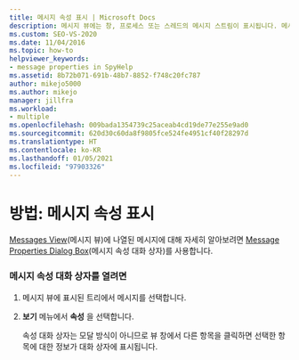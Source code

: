 ```yaml
---
title: 메시지 속성 표시 | Microsoft Docs
description: 메시지 뷰에는 창, 프로세스 또는 스레드의 메시지 스트림이 표시됩니다. 메시지 뷰에 표시되는 메시지의 속성을 표시하는 방법을 알아봅니다.
ms.custom: SEO-VS-2020
ms.date: 11/04/2016
ms.topic: how-to
helpviewer_keywords:
- message properties in SpyHelp
ms.assetid: 8b72b071-691b-48b7-8852-f748c20fc787
author: mikejo5000
ms.author: mikejo
manager: jillfra
ms.workload:
- multiple
ms.openlocfilehash: 009bada1354739c25aceab4cd19de77e255e9ad0
ms.sourcegitcommit: 620d30c60da8f9805fce524fe4951cf40f28297d
ms.translationtype: HT
ms.contentlocale: ko-KR
ms.lasthandoff: 01/05/2021
ms.locfileid: "97903326"
---
```

# <a name="how-to-display-message-properties"></a>방법: 메시지 속성 표시
[Messages View](../debugger/messages-view.md)(메시지 뷰)에 나열된 메시지에 대해 자세히 알아보려면 [Message Properties Dialog Box](../debugger/message-properties-dialog-box.md)(메시지 속성 대화 상자)를 사용합니다.

### <a name="to-open-a-message-properties-dialog-box"></a>메시지 속성 대화 상자를 열려면

1. 메시지 뷰에 표시된 트리에서 메시지를 선택합니다.

2. **보기** 메뉴에서 **속성** 을 선택합니다.

   속성 대화 상자는 모달 방식이 아니므로 뷰 창에서 다른 항목을 클릭하면 선택한 항목에 대한 정보가 대화 상자에 표시됩니다.